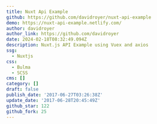 ```yaml
---
title: Nuxt Api Example
github: https://github.com/davidroyer/nuxt-api-example
demo: https://nuxt-api-example.netlify.com/
author: davidroyer
author_link: https://github.com/davidroyer
date: 2024-02-18T08:32:49.094Z
description: Nuxt.js API Example using Vuex and axios
ssg:
  - Nuxtjs
css:
  - Bulma
  - SCSS
cms: []
category: []
draft: false
publish_date: '2017-06-27T03:26:38Z'
update_date: '2017-06-28T20:45:49Z'
github_star: 122
github_fork: 25
---
```

